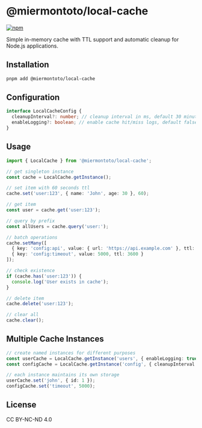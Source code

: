 # @miermontoto/local-cache

[![npm](https://img.shields.io/npm/v/@miermontoto/local-cache)](https://www.npmjs.com/package/@miermontoto/local-cache)

Simple in-memory cache with TTL support and automatic cleanup for Node.js applications.

## Installation

```bash
pnpm add @miermontoto/local-cache
```

## Configuration

```typescript
interface LocalCacheConfig {
  cleanupInterval?: number; // cleanup interval in ms, default 30 minutes
  enableLogging?: boolean; // enable cache hit/miss logs, default false
}
```

## Usage

```typescript
import { LocalCache } from '@miermontoto/local-cache';

// get singleton instance
const cache = LocalCache.getInstance();

// set item with 60 seconds ttl
cache.set('user:123', { name: 'John', age: 30 }, 60);

// get item
const user = cache.get('user:123');

// query by prefix
const allUsers = cache.query('user:');

// batch operations
cache.setMany([
  { key: 'config:api', value: { url: 'https://api.example.com' }, ttl: 3600 },
  { key: 'config:timeout', value: 5000, ttl: 3600 }
]);

// check existence
if (cache.has('user:123')) {
  console.log('User exists in cache');
}

// delete item
cache.delete('user:123');

// clear all
cache.clear();
```

## Multiple Cache Instances

```typescript
// create named instances for different purposes
const userCache = LocalCache.getInstance('users', { enableLogging: true });
const configCache = LocalCache.getInstance('config', { cleanupInterval: 60000 });

// each instance maintains its own storage
userCache.set('john', { id: 1 });
configCache.set('timeout', 5000);
```

## License

CC BY-NC-ND 4.0